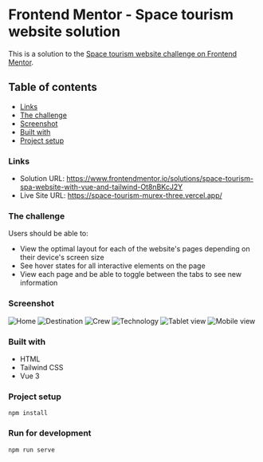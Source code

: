 # Frontend Mentor - Space tourism website solution

This is a solution to the
[Space tourism website challenge on Frontend Mentor](https://www.frontendmentor.io/challenges/space-tourism-multipage-website-gRWj1URZ3).

## Table of contents

- [Links](#links)
- [The challenge](#the-challenge)
- [Screenshot](#screenshot)
- [Built with](#built-with)
- [Project setup](#Project-setup)

### Links

- Solution URL:
  https://www.frontendmentor.io/solutions/space-tourism-spa-website-with-vue-and-tailwind-Ot8nBKcJ2Y
- Live Site URL: https://space-tourism-murex-three.vercel.app/

### The challenge

Users should be able to:

- View the optimal layout for each of the website's pages depending on their
  device's screen size
- See hover states for all interactive elements on the page
- View each page and be able to toggle between the tabs to see new information

### Screenshot

![Home](./design/home.png) ![Destination](./design/destination.png)
![Crew](./design/crew.png) ![Technology](./design/technology.png)
![Tablet view](./design/destination-tablet.png)
![Mobile view](./design/technology-mobile.png)

### Built with

- HTML
- Tailwind CSS
- Vue 3

### Project setup

```
npm install
```

### Run for development

```
npm run serve
```
